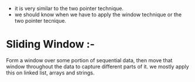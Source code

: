 - it is very similar to the two pointer technique.
- we should know when we have to apply the window technique or the two pointer tecnique.

# Sliding Window :-
Form a window over some portion of sequential data, then move that window throughout the data to capture different parts of it. we mostly apply this on linked list, arrays and strings.